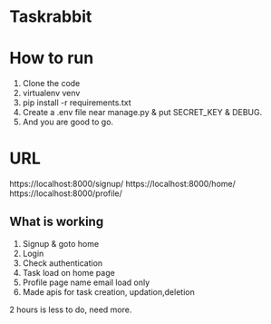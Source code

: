 # Taskrabbit

# How to run
1. Clone the code
2. virtualenv venv
3. pip install -r requirements.txt
4. Create a .env file near manage.py &  put SECRET_KEY & DEBUG.
5. And you are good to go.

# URL
https://localhost:8000/signup/
https://localhost:8000/home/
https://localhost:8000/profile/

## What is working
1. Signup & goto home
2. Login
3. Check authentication
4. Task load on home page
5. Profile page name email load only
6. Made apis for task creation, updation,deletion

2 hours is less to do, need more.